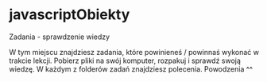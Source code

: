 # javascriptObiekty
Zadania - sprawdzenie wiedzy

W tym miejscu znajdziesz zadania, które powinieneś / powinnaś wykonać w trakcie lekcji. 
Pobierz pliki na swój komputer, rozpakuj i sprawdź swoją wiedzę.
W każdym z folderów zadań znajdziesz polecenia.
Powodzenia ^^
